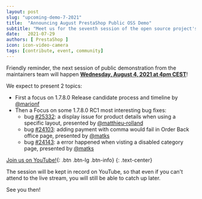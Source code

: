 ```yaml
---
layout: post
slug: "upcoming-demo-7-2021"
title:  "Announcing August PrestaShop Public OSS Demo"
subtitle: "Meet us for the seventh session of the open source project's public demo"
date:   2021-07-29
authors: [ PrestaShop ]
icon: icon-video-camera
tags: [contribute, event, community]
---
```


Friendly reminder, the next session of public demonstration from the maintainers team will happen [**Wednesday, August 4, 2021 at 4pm CEST**](https://www.youtube.com/watch?v=pE6lVtdsIhE)!

We expect to present 2 topics:

- First a focus on 1.7.8.0 Release candidate process and timeline by [@marionf](https://github.com/marionf)
- Then a Focus on some 1.7.8.0 RC1 most interesting bug fixes:
  - bug [#25332](https://github.com/PrestaShop/PrestaShop/issues/25332): a display issue for product details when using a specific layout, presented by [@matthieu-rolland](https://github.com/matthieu-rolland)
  - bug [#24103](https://github.com/PrestaShop/PrestaShop/issues/24103): adding payment with comma would fail in Order Back office page, presented by [@matks](https://github.com/matks)
  - bug [#24143](https://github.com/PrestaShop/PrestaShop/issues/24143): a error happened when visting a disabled category page, presented by [@matks](https://github.com/matks)


[Join us on YouTube!](https://www.youtube.com/watch?v=pE6lVtdsIhE){: .btn .btn-lg .btn-info}
{: .text-center}

The session will be kept in record on YouTube, so that even if you can't attend to the live stream, you will still be able to catch up later.

See you then!
